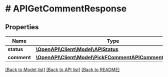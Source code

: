 # # APIGetCommentResponse

## Properties

Name | Type | Description | Notes
------------ | ------------- | ------------- | -------------
**status** | [**\OpenAPI\Client\Model\APIStatus**](APIStatus.md) |  |
**comment** | [**\OpenAPI\Client\Model\PickFCommentAPICommentFieldsKeys**](PickFCommentAPICommentFieldsKeys.md) |  |

[[Back to Model list]](../../README.md#models) [[Back to API list]](../../README.md#endpoints) [[Back to README]](../../README.md)
